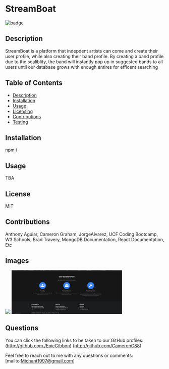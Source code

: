 
# StreamBoat
  ![badge](https://img.shields.io/badge/License-MIT-red)

## Description
StreamBoat is a platform that indepdent artists can come and create their user profile, while also creating their band profile. By creating a band profile due to the scaliblity, the band will instantly pop up in suggested bands to all users until our database grows with enough entires for efficent searching

## Table of Contents
* [Description](#Description)
* [Installation](#Installation)
* [Usage](#Usage)
* [Licensing](#License)
* [Contributions](#Contributions)
* [Testing](#Tests)

## Installation

npm i


## Usage
TBA

## License
MIT

## Contributions
Anthony Aguiar, Cameron Graham, JorgeAlvarez, UCF Coding Bootcamp, W3 Schools, Brad Travery, MongoDB Documentation, React Documentation, Etc

## Images

<img src='client/src/images/screen1.png' width='350px'>
<img src='client/src/images/screen2.png' width='350px'>



## Questions 
You can click the following links to be taken to our GitHub profiles: (http://github.com./EpicGibbon) (http://github.com/CameronG88)


Feel free to reach out to me with any questions or comments: [mailto:Michant1997@gmail.com]

